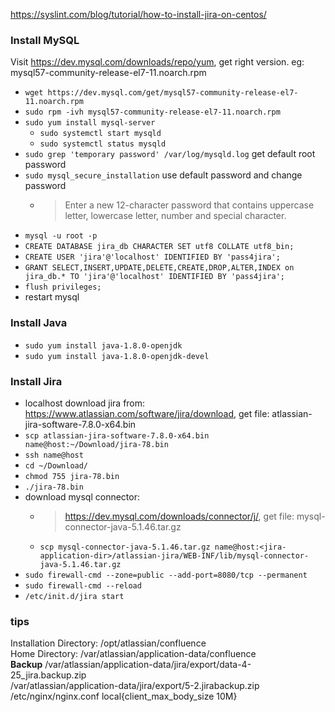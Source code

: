 https://syslint.com/blog/tutorial/how-to-install-jira-on-centos/

### Install MySQL
Visit https://dev.mysql.com/downloads/repo/yum, get right version. eg: mysql57-community-release-el7-11.noarch.rpm
- `wget https://dev.mysql.com/get/mysql57-community-release-el7-11.noarch.rpm`
- `sudo rpm -ivh mysql57-community-release-el7-11.noarch.rpm`
- `sudo yum install mysql-server`
    - `sudo systemctl start mysqld` 
    - `sudo systemctl status mysqld`
- `sudo grep 'temporary password' /var/log/mysqld.log` get default root password
- `sudo mysql_secure_installation` use default password and change password
    - >Enter a new 12-character password that contains uppercase letter, lowercase letter, number and special character. 
- `mysql -u root -p`
- `CREATE DATABASE jira_db CHARACTER SET utf8 COLLATE utf8_bin;`
- `CREATE USER 'jira'@'localhost' IDENTIFIED BY 'pass4jira';`
- `GRANT SELECT,INSERT,UPDATE,DELETE,CREATE,DROP,ALTER,INDEX on jira_db.* TO 'jira'@'localhost' IDENTIFIED BY 'pass4jira';`
- `flush privileges;`
- restart mysql

### Install Java
- `sudo yum install java-1.8.0-openjdk`
- `sudo yum install java-1.8.0-openjdk-devel`

### Install Jira
- localhost download jira from: https://www.atlassian.com/software/jira/download, get file: atlassian-jira-software-7.8.0-x64.bin
- `scp atlassian-jira-software-7.8.0-x64.bin name@host:~/Download/jira-78.bin`
- `ssh name@host`
- `cd ~/Download/`
- `chmod 755 jira-78.bin`
- `./jira-78.bin`
- download mysql connector:
    - >https://dev.mysql.com/downloads/connector/j/, get file: mysql-connector-java-5.1.46.tar.gz
    - `scp mysql-connector-java-5.1.46.tar.gz name@host:<jira-application-dir>/atlassian-jira/WEB-INF/lib/mysql-connector-java-5.1.46.tar.gz`
- `sudo firewall-cmd --zone=public --add-port=8080/tcp --permanent`
- `sudo firewall-cmd --reload`
- `/etc/init.d/jira start`

### tips
Installation Directory: /opt/atlassian/confluence    
Home Directory: /var/atlassian/application-data/confluence    
**Backup**
/var/atlassian/application-data/jira/export/data-4-25_jira.backup.zip    
/var/atlassian/application-data/jira/export/5-2.jirabackup.zip    
/etc/nginx/nginx.conf   local{client_max_body_size 10M}    
